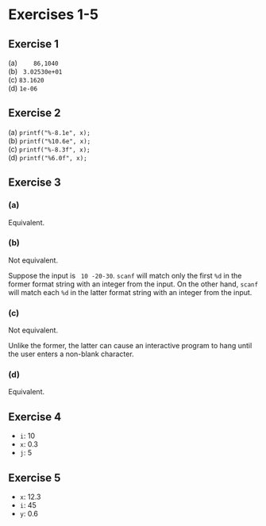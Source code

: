 # Exercises 1-5

## Exercise 1

\(a\) `    86,1040`\
\(b\) ` 3.02530e+01`\
\(c\) `83.1620`\
\(d\) `1e-06 `

## Exercise 2

\(a\) `printf("%-8.1e", x);`\
\(b\) `printf("%10.6e", x);`\
\(c\) `printf("%-8.3f", x);`\
\(d\) `printf("%6.0f", x);`

## Exercise 3

### (a)

Equivalent.

### (b)

Not equivalent.

Suppose the input is ` 10 -20-30`. `scanf` will match only the first `%d` in the
former format string with an integer from the input. On the other hand, `scanf`
will match each `%d` in the latter format string with an integer from the input.

### (c)

Not equivalent.

Unlike the former, the latter can cause an interactive program to hang until the
user enters a non-blank character.

### (d)

Equivalent.

## Exercise 4

* `i`: 10
* `x`: 0.3
* `j`: 5

## Exercise 5

* `x`: 12.3
* `i`: 45
* `y`: 0.6
